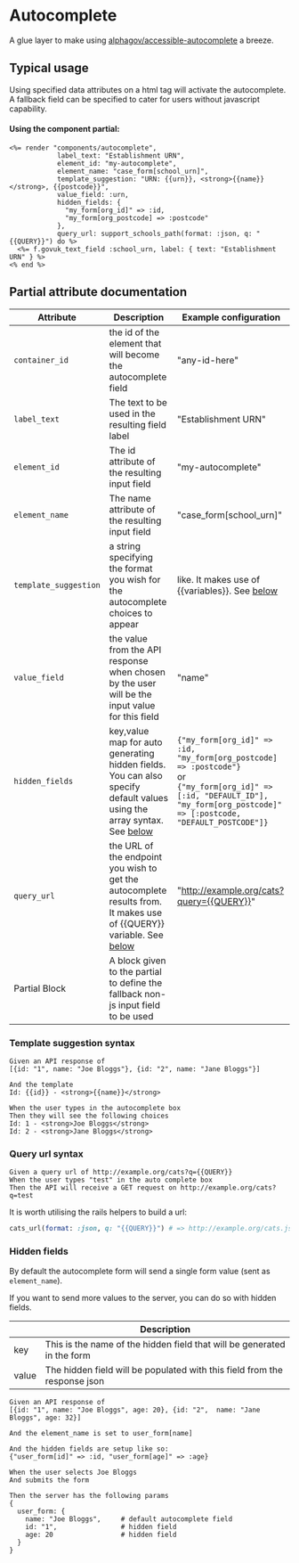 # Autocomplete

A glue layer to make using [alphagov/accessible-autocomplete](https://github.com/alphagov/accessible-autocomplete/) a breeze.

## Typical usage

Using specified data attributes on a html tag will activate the autocomplete. A fallback field can be specified to cater for users without javascript capability.

#### Using the component partial:

```erb
<%= render "components/autocomplete",
            label_text: "Establishment URN",
            element_id: "my-autocomplete",
            element_name: "case_form[school_urn]",
            template_suggestion: "URN: {{urn}}, <strong>{{name}}</strong>, {{postcode}}",
            value_field: :urn,
            hidden_fields: {
              "my_form[org_id]" => :id,
              "my_form[org_postcode] => :postcode"
            },
            query_url: support_schools_path(format: :json, q: "{{QUERY}}") do %>
  <%= f.govuk_text_field :school_urn, label: { text: "Establishment URN" } %>
<% end %>
```

## Partial attribute documentation

|Attribute|Description|Example configuration|
|--|--|--|
| `container_id` | the id of the element that will become the autocomplete field | "any-id-here" |
| `label_text` | The text to be used in the resulting field label | "Establishment URN" |
| `element_id` | The id attribute of the resulting input field | "my-autocomplete" |
| `element_name` | The name attribute of the resulting input field | "case_form[school_urn]" |
| `template_suggestion` | a string specifying the format you wish for the autocomplete choices to appear |  like. It makes use of {{variables}}. See [below](#template-suggestion-syntax) | "The URN is {{urn}}" |
| `value_field` | the value from the API response when chosen by the user will be the input value for this field |  "name" |
| `hidden_fields` | key,value map for auto generating hidden fields. You can also specify default values using the array syntax. See [below](#hidden-fields) | `{"my_form[org_id]" => :id, "my_form[org_postcode] => :postcode"}`<br>or<br>`{"my_form[org_id]" => [:id, "DEFAULT_ID"], "my_form[org_postcode]" => [:postcode, "DEFAULT_POSTCODE"]}` |
| `query_url` | the URL of the endpoint you wish to get the autocomplete results from. It makes use of {{QUERY}} variable. See [below](#query-url-syntax) | "http://example.org/cats?query={{QUERY}}" |
| Partial Block | A block given to the partial to define the fallback non-js input field to be used | |


### Template suggestion syntax

```
Given an API response of
[{id: "1", name: "Joe Bloggs"}, {id: "2", name: "Jane Bloggs"}]

And the template
Id: {{id}} - <strong>{{name}}</strong>

When the user types in the autocomplete box
Then they will see the following choices
Id: 1 - <strong>Joe Bloggs</strong>
Id: 2 - <strong>Jane Bloggs</strong>
```

### Query url syntax

```
Given a query url of http://example.org/cats?q={{QUERY}}
When the user types "test" in the auto complete box
Then the API will receive a GET request on http://example.org/cats?q=test
```

It is worth utilising the rails helpers to build a url:

```ruby
cats_url(format: :json, q: "{{QUERY}}") # => http://example.org/cats.json?q={{QUERY}}
```

### Hidden fields

By default the autocomplete form will send a single form value (sent as `element_name`).

If you want to send more values to the server, you can do so with hidden fields.

||Description|
|-|-|
|key|This is the name of the hidden field that will be generated in the form|
|value|The hidden field will be populated with this field from the response json|

```
Given an API response of
[{id: "1", name: "Joe Bloggs", age: 20}, {id: "2",  name: "Jane Bloggs", age: 32}]

And the element_name is set to user_form[name]

And the hidden fields are setup like so:
{"user_form[id]" => :id, "user_form[age]" => :age}

When the user selects Joe Bloggs
And submits the form

Then the server has the following params
{
  user_form: {
    name: "Joe Bloggs",     # default autocomplete field
    id: "1",                # hidden field
    age: 20                 # hidden field
  }
}
```
